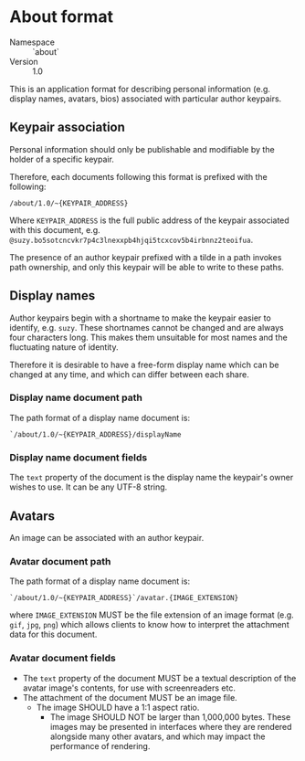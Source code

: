 # About format

<dl>
	<dt>Namespace</dt><dd>`about`</dd>
	<dt>Version</dt><dd>1.0</dd>
</dl>

This is an application format for describing personal information (e.g. display
names, avatars, bios) associated with particular author keypairs.

## Keypair association

Personal information should only be publishable and modifiable by the holder of
a specific keypair.

Therefore, each documents following this format is prefixed with the following:

`/about/1.0/~{KEYPAIR_ADDRESS}`

Where `KEYPAIR_ADDRESS` is the full public address of the keypair associated
with this document, e.g.
`@suzy.bo5sotcncvkr7p4c3lnexxpb4hjqi5tcxcov5b4irbnnz2teoifua`.

The presence of an author keypair prefixed with a tilde in a path invokes path
ownership, and only this keypair will be able to write to these paths.

## Display names

Author keypairs begin with a shortname to make the keypair easier to identify,
e.g. `suzy`. These shortnames cannot be changed and are always four characters
long. This makes them unsuitable for most names and the fluctuating nature of
identity.

Therefore it is desirable to have a free-form display name which can be changed
at any time, and which can differ between each share.

### Display name document path

The path format of a display name document is:

```
`/about/1.0/~{KEYPAIR_ADDRESS}/displayName
```

### Display name document fields

The `text` property of the document is the display name the keypair's owner
wishes to use. It can be any UTF-8 string.

## Avatars

An image can be associated with an author keypair.

### Avatar document path

The path format of a display name document is:

```
`/about/1.0/~{KEYPAIR_ADDRESS}`/avatar.{IMAGE_EXTENSION}
```

where `IMAGE_EXTENSION` MUST be the file extension of an image format (e.g.
`gif`, `jpg`, `png`) which allows clients to know how to interpret the
attachment data for this document.

### Avatar document fields

- The `text` property of the document MUST be a textual description of the
  avatar image's contents, for use with screenreaders etc.
- The attachment of the document MUST be an image file.
  - The image SHOULD have a 1:1 aspect ratio.
    - The image SHOULD NOT be larger than 1,000,000 bytes. These images may be
      presented in interfaces where they are rendered alongside many other
      avatars, and which may impact the performance of rendering.
